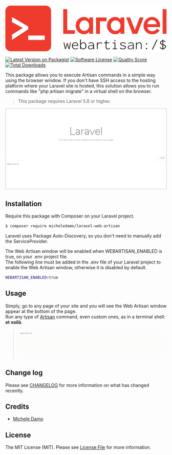 ![Laravel Web Artisan](images/laravel-web-artisan-logo.svg?raw=true "Laravel Web Artisan")

[![Latest Version on Packagist][ico-version]][link-packagist]
[![Software License][ico-license]](LICENSE.md)
[![Quality Score][ico-code-quality]][link-code-quality]
[![Total Downloads][ico-downloads]][link-downloads]

This package allows you to execute Artisan commands in a simple way using the browser window. If you don't have SSH access to the hosting platform where your Laravel site is hosted, this solution allows you to run commands like "php artisan migrate" in a virtual shell on the browser.

> This package requires Laravel 5.8 or higher.

![Preview](images/laravel-web-artisan-preview.jpg?raw=true "Preview")

## Installation

Require this package with Composer on your Laravel project.

``` bash
$ composer require micheledamo/laravel-web-artisan
```
Laravel uses Package Auto-Discovery, so you don't need to manually add the ServiceProvider.

The Web Artisan window will be enabled when WEBARTISAN_ENABLED is true, on your .env project file.     
The following line must be added in the .env file of your Laravel project to enable the Web Artisan window, otherwise it is disabled by default.

``` bash
WEBARTISAN_ENABLED=true
```

## Usage
Simply, go to any page of your site and you will see the Web Artisan window appear at the bottom of the page.  
Run any type of [Artisan](https://laravel.com/docs/7.x/artisan) command, even custom ones, as in a terminal shell: **et voilà**.

> ![Usage example](images/usage.gif?raw=true "Usage example")

## Change log

Please see [CHANGELOG](CHANGELOG.md) for more information on what has changed recently.

## Credits

- [Michele Damo][link-author]

## License

The MIT License (MIT). Please see [License File](LICENSE.md) for more information.

[ico-version]: https://img.shields.io/packagist/v/micheledamo/laravel-web-artisan.svg?style=flat-square
[ico-license]: https://img.shields.io/badge/license-MIT-brightgreen.svg?style=flat-square
[ico-code-quality]: https://img.shields.io/scrutinizer/g/micheledamo/laravel-web-artisan.svg?style=flat-square
[ico-downloads]: https://img.shields.io/packagist/dt/micheledamo/laravel-web-artisan.svg?style=flat-square

[link-packagist]: https://packagist.org/packages/micheledamo/laravel-web-artisan
[link-code-quality]: https://scrutinizer-ci.com/g/micheledamo/laravel-web-artisan
[link-downloads]: https://packagist.org/packages/micheledamo/laravel-web-artisan
[link-author]: https://github.com/micheledamo
[link-contributors]: ../../contributors
